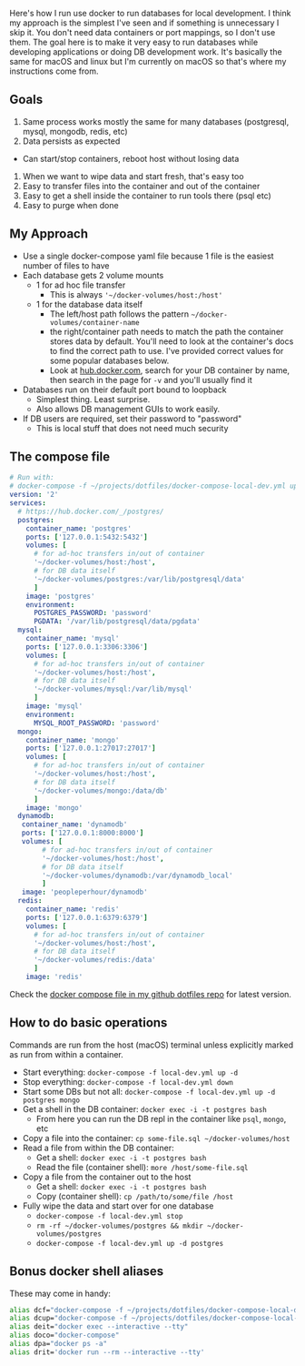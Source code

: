 Here's how I run use docker to run databases for local development. I think my approach is the simplest I've seen and if something is unnecessary I skip it. You don't need data containers or port mappings, so I don't use them. The goal here is to make it very easy to run databases while developing applications or doing DB development work. It's basically the same for macOS and linux but I'm currently on macOS so that's where my instructions come from.

## Goals

1. Same process works mostly the same for many databases (postgresql, mysql, mongodb, redis, etc)
1. Data persists as expected
  - Can start/stop containers, reboot host without losing data
1. When we want to wipe data and start fresh, that's easy too
1. Easy to transfer files into the container and out of the container
1. Easy to get a shell inside  the container to run tools there (psql etc)
1. Easy to purge when done

## My Approach

- Use a single docker-compose yaml file because 1 file is the easiest number of files to have
- Each database gets 2 volume mounts
  - 1 for ad hoc file transfer
    - This is always `'~/docker-volumes/host:/host'`
  - 1 for the database data itself
    - The left/host path follows the pattern `~/docker-volumes/container-name`
    - the right/container path needs to match the path the container stores data by default. You'll need to look at the container's docs to find the correct path to use. I've provided correct values for some popular databases below.
    - Look at [hub.docker.com](https://hub.docker.com), search for your DB container by name, then search in the page for `-v` and you'll usually find it
- Databases run on their default port bound to loopback
  - Simplest thing. Least surprise.
  - Also allows DB management GUIs to work easily.
- If DB users are required, set their password to "password"
  - This is local stuff that does not need much security

## The compose file

```yaml
# Run with:
# docker-compose -f ~/projects/dotfiles/docker-compose-local-dev.yml up -d
version: '2'
services:
  # https://hub.docker.com/_/postgres/
  postgres:
    container_name: 'postgres'
    ports: ['127.0.0.1:5432:5432']
    volumes: [
      # for ad-hoc transfers in/out of container
      '~/docker-volumes/host:/host',
      # for DB data itself
      '~/docker-volumes/postgres:/var/lib/postgresql/data'
      ]
    image: 'postgres'
    environment:
      POSTGRES_PASSWORD: 'password'
      PGDATA: '/var/lib/postgresql/data/pgdata'
  mysql:
    container_name: 'mysql'
    ports: ['127.0.0.1:3306:3306']
    volumes: [
      # for ad-hoc transfers in/out of container
      '~/docker-volumes/host:/host',
      # for DB data itself
      '~/docker-volumes/mysql:/var/lib/mysql'
      ]
    image: 'mysql'
    environment:
      MYSQL_ROOT_PASSWORD: 'password'
  mongo:
    container_name: 'mongo'
    ports: ['127.0.0.1:27017:27017']
    volumes: [
      # for ad-hoc transfers in/out of container
      '~/docker-volumes/host:/host',
      # for DB data itself
      '~/docker-volumes/mongo:/data/db'
      ]
    image: 'mongo'
  dynamodb:
   container_name: 'dynamodb'
   ports: ['127.0.0.1:8000:8000']
   volumes: [
        # for ad-hoc transfers in/out of container
        '~/docker-volumes/host:/host',
        # for DB data itself
        '~/docker-volumes/dynamodb:/var/dynamodb_local'
        ]
   image: 'peopleperhour/dynamodb'
  redis:
    container_name: 'redis'
    ports: ['127.0.0.1:6379:6379']
    volumes: [
      # for ad-hoc transfers in/out of container
      '~/docker-volumes/host:/host',
      # for DB data itself
      '~/docker-volumes/redis:/data'
      ]
    image: 'redis'
```

Check the [docker compose file in my github dotfiles repo](https://github.com/focusaurus/dotfiles/blob/master/docker-compose-local-dev.yml) for latest version.

## How to do basic operations

Commands are run from the host (macOS) terminal unless explicitly marked as run from within a container.

- Start everything: `docker-compose -f local-dev.yml up -d`
- Stop everything: `docker-compose -f local-dev.yml down`
- Start some DBs but not all: `docker-compose -f local-dev.yml up -d postgres mongo`
- Get a shell in the DB container: `docker exec -i -t postgres bash`
  - From here you can run the DB repl in the container like `psql`, `mongo`, etc
- Copy a file into the container: `cp some-file.sql ~/docker-volumes/host`
- Read a file from within the DB container:
  - Get a shell: `docker exec -i -t postgres bash`
  - Read the file (container shell): `more /host/some-file.sql`
- Copy a file from the container out to the host
  - Get a shell: `docker exec -i -t postgres bash`
  - Copy (container shell): `cp /path/to/some/file /host`
- Fully wipe the data and start over for one database
  - `docker-compose -f local-dev.yml stop`
  - `rm -rf ~/docker-volumes/postgres && mkdir ~/docker-volumes/postgres`
  - `docker-compose -f local-dev.yml up -d postgres`

## Bonus docker shell aliases

These may come in handy:

```sh
alias dcf="docker-compose -f ~/projects/dotfiles/docker-compose-local-dev.yml"
alias dcup="docker-compose -f ~/projects/dotfiles/docker-compose-local-dev.yml up -d"
alias deit="docker exec --interactive --tty"
alias doco="docker-compose"
alias dpa="docker ps -a"
alias drit='docker run --rm --interactive --tty'
```
